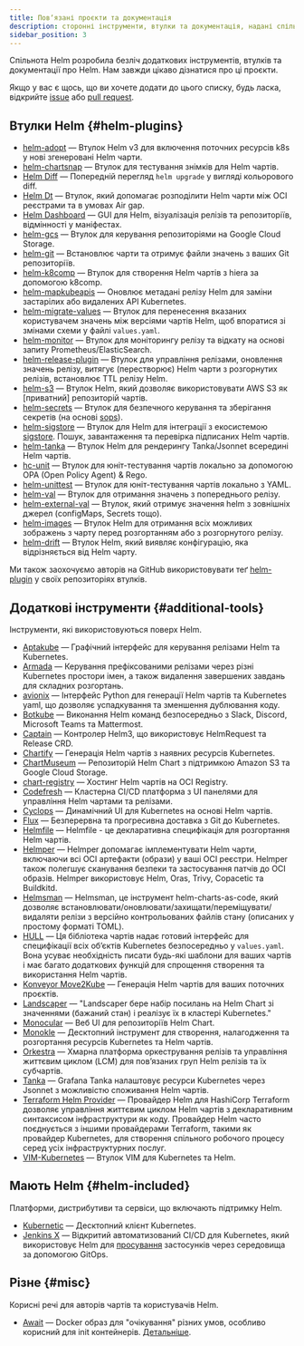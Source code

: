 ```yaml
---
title: Повʼязані проєкти та документація
description: сторонні інструменти, втулки та документація, надані спільнотою!
sidebar_position: 3
---
```


Спільнота Helm розробила безліч додаткових інструментів, втулків та документації про Helm. Нам завжди цікаво дізнатися про ці проєкти.

Якщо у вас є щось, що ви хочете додати до цього списку, будь ласка, відкрийте [issue](https://github.com/helm/helm-www/issues) або [pull request](https://github.com/helm/helm-www/pulls).

## Втулки Helm {#helm-plugins}

- [helm-adopt](https://github.com/HamzaZo/helm-adopt) — Втулок Helm v3 для включення поточних ресурсів k8s у нові згенеровані Helm чарти.
- [helm-chartsnap](https://github.com/jlandowner/helm-chartsnap) — Втулок для тестування знімків для Helm чартів.
- [Helm Diff](https://github.com/databus23/helm-diff) — Попередній перегляд `helm upgrade` у вигляді кольорового diff.
- [Helm Dt](https://github.com/vmware-labs/distribution-tooling-for-helm) — Втулок, який допомагає розподілити Helm чарти між OCI реєстрами та в умовах Air gap.
- [Helm Dashboard](https://github.com/komodorio/helm-dashboard) — GUI для Helm, візуалізація релізів та репозиторіїв, відмінності у маніфестах.
- [helm-gcs](https://github.com/hayorov/helm-gcs) — Втулок для керування репозиторіями на Google Cloud Storage.
- [helm-git](https://github.com/aslafy-z/helm-git) — Встановлює чарти та отримує файли значень з ваших Git репозиторіїв.
- [helm-k8comp](https://github.com/cststack/k8comp) — Втулок для створення Helm чартів з hiera за допомогою k8comp.
- [helm-mapkubeapis](https://github.com/helm/helm-mapkubeapis) — Оновлює метадані релізу Helm для заміни застарілих або видалених API Kubernetes.
- [helm-migrate-values](https://github.com/OctopusDeployLabs/helm-migrate-values) — Втулок для перенесення вказаних користувачем значень між версіями чартів Helm, щоб впоратися зі змінами схеми у файлі `values.yaml`.
- [helm-monitor](https://github.com/ContainerSolutions/helm-monitor) — Втулок для моніторингу релізу та відкату на основі запиту Prometheus/ElasticSearch.
- [helm-release-plugin](https://github.com/JovianX/helm-release-plugin) — Втулок для управління релізами, оновлення значень релізу, витягує (перестворює) Helm чарти з розгорнутих релізів, встановлює TTL релізу Helm.
- [helm-s3](https://github.com/hypnoglow/helm-s3) — Втулок Helm, який дозволяє використовувати AWS S3 як [приватний] репозиторій чартів.
- [helm-secrets](https://github.com/jkroepke/helm-secrets) — Втулок для безпечного керування та зберігання секретів (на основі [sops](https://github.com/mozilla/sops)).
- [helm-sigstore](https://github.com/sigstore/helm-sigstore) — Втулок для Helm для інтеграції з екосистемою [sigstore](https://sigstore.dev/). Пошук, завантаження та перевірка підписаних Helm чартів.
- [helm-tanka](https://github.com/Duologic/helm-tanka) — Втулок Helm для рендерингу Tanka/Jsonnet всередині Helm чартів.
- [hc-unit](https://github.com/xchapter7x/hcunit) — Втулок для юніт-тестування чартів локально за допомогою OPA (Open Policy Agent) & Rego.
- [helm-unittest](https://github.com/helm-unittest/helm-unittest) — Втулок для юніт-тестування чартів локально з YAML.
- [helm-val](https://github.com/HamzaZo/helm-val) — Втулок для отримання значень з попереднього релізу.
- [helm-external-val](https://github.com/kuuji/helm-external-val) — Втулок, який отримує значення helm з зовнішніх джерел (configMaps, Secrets тощо).
- [helm-images](https://github.com/nikhilsbhat/helm-images) — Втулок Helm для отримання всіх можливих зображень з чарту перед розгортанням або з розгорнутого релізу.
- [helm-drift](https://github.com/nikhilsbhat/helm-drift) — Втулок Helm, який виявляє конфігурацію, яка відрізняється від Helm чарту.

Ми також заохочуємо авторів на GitHub використовувати теґ [helm-plugin](https://github.com/search?q=topic%3Ahelm-plugin&type=Repositories) у своїх репозиторіях втулків.

## Додаткові інструменти {#additional-tools}

Інструменти, які використовуються поверх Helm.

- [Aptakube](https://aptakube.com) — Графічний інтерфейс для керування релізами Helm та Kubernetes.
- [Armada](https://airshipit.readthedocs.io/projects/armada/en/latest/) — Керування префіксованими релізами через різні Kubernetes простори імен, а також видалення завершених завдань для складних розгортань.
- [avionix](https://github.com/zbrookle/avionix) — Інтерфейс Python для генерації Helm чартів та Kubernetes yaml, що дозволяє успадкування та зменшення дублювання коду.
- [Botkube](https://botkube.io) — Виконання Helm команд безпосередньо з Slack, Discord, Microsoft Teams та Mattermost.
- [Captain](https://github.com/alauda/captain) — Контролер Helm3, що використовує HelmRequest та Release CRD.
- [Chartify](https://github.com/appscode/chartify) — Генерація Helm чартів з наявних ресурсів Kubernetes.
- [ChartMuseum](https://github.com/helm/chartmuseum) — Репозиторій Helm Chart з підтримкою Amazon S3 та Google Cloud Storage.
- [chart-registry](https://github.com/hangyan/chart-registry) — Хостинг Helm чартів на OCI Registry.
- [Codefresh](https://codefresh.io) — Кластерна CI/CD платформа з UI панелями для управління Helm чартами та релізами.
- ⁠[Cyclops](https://cyclops-ui.com) — Динамічний UI для Kubernetes на основі Helm чартів.
- [Flux](https://fluxcd.io/docs/components/helm/) — Безперервна та прогресивна доставка з Git до Kubernetes.
- [Helmfile](https://github.com/helmfile/helmfile) — Helmfile - це декларативна специфікація для розгортання Helm чартів.
- [Helmper](https://github.com/ChristofferNissen/helmper) — Helmper допомагає імплементувати Helm чарти, включаючи всі OCI артефакти (образи) у ваші OCI реєстри. Helmper також полегшує сканування безпеки та застосування патчів до OCI образів. Helmper використовує Helm, Oras, Trivy, Copacetic та Buildkitd.
- [Helmsman](https://github.com/Praqma/helmsman) — Helmsman, це інструмент helm-charts-as-code, який дозволяє встановлювати/оновлювати/захищати/переміщувати/видаляти релізи з версійно контрольованих файлів стану (описаних у простому форматі TOML).
- [HULL](https://github.com/vidispine/hull) — Ця бібліотека чартів надає готовий інтерфейс для специфікації всіх обʼєктів Kubernetes безпосередньо у `values.yaml`. Вона усуває необхідність писати будь-які шаблони для ваших чартів і має багато додаткових функцій для спрощення створення та використання Helm чартів.
- [Konveyor Move2Kube](https://konveyor.io/move2kube/) — Генерація Helm чартів для ваших поточних проєктів.
- [Landscaper](https://github.com/Eneco/landscaper/) — "Landscaper бере набір посилань на Helm Chart зі значеннями (бажаний стан) і реалізує їх в кластері Kubernetes."
- [Monocular](https://github.com/helm/monocular) — Веб UI для репозиторіїв Helm Chart.
- [Monokle](https://monokle.io) — Десктопний інструмент для створення, налагодження та розгортання ресурсів Kubernetes та Helm чартів.
- [Orkestra](https://azure.github.io/orkestra/) — Хмарна платформа оркестрування релізів та управління життєвим циклом (LCM) для повʼязаних груп Helm релізів та їх субчартів.
- [Tanka](https://tanka.dev/helm) — Grafana Tanka налаштовує ресурси Kubernetes через Jsonnet з можливістю споживання Helm чартів.
- [Terraform Helm Provider](https://github.com/hashicorp/terraform-provider-helm) — Провайдер Helm для HashiCorp Terraform дозволяє управління життєвим циклом Helm чартів з декларативним синтаксисом інфраструктури як коду. Провайдер Helm часто поєднується з іншими провайдерами Terraform, такими як провайдер Kubernetes, для створення спільного робочого процесу серед усіх інфраструктурних послуг.
- [VIM-Kubernetes](https://github.com/andrewstuart/vim-kubernetes) — Втулок VIM для Kubernetes та Helm.

## Мають Helm {#helm-included}

Платформи, дистрибутиви та сервіси, що включають підтримку Helm.

- [Kubernetic](https://kubernetic.com/) — Десктопний клієнт Kubernetes.
- [Jenkins X](https://jenkins-x.io/) — Відкритий автоматизований CI/CD для Kubernetes, який використовує Helm для [просування](https://jenkins-x.io/docs/getting-started/promotion/) застосунків через середовища за допомогою GitOps.

## Різне {#misc}

Корисні речі для авторів чартів та користувачів Helm.

- [Await](https://github.com/saltside/await) — Docker образ для "очікування" різних умов, особливо корисний для init контейнерів. [Детальніше](https://blog.slashdeploy.com/2017/02/16/introducing-await/).
